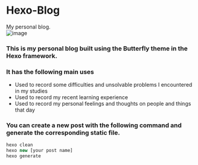 # Hexo-Blog
My personal blog.
<br>
![image](https://github.com/Yellowweii/Hexo-Blog/assets/138266079/c081ff05-db55-4d1d-bfa7-790928091903)
### This is my personal blog built using the Butterfly theme in the Hexo framework. 
### It has the following main uses
- Used to record some difficulties and unsolvable problems I encountered in my studies
- Used to record my recent learning experience
- Used to record my personal feelings and thoughts on people and things that day

### You can create a new post with the following command and generate the corresponding static file.
```javascript
hexo clean
hexo new [your post name]
hexo generate
```

